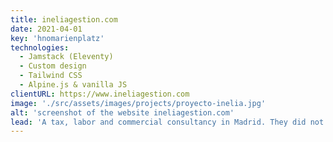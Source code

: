 ```yaml
---
title: ineliagestion.com
date: 2021-04-01
key: 'hnomarienplatz'
technologies:
  - Jamstack (Eleventy)
  - Custom design
  - Tailwind CSS
  - Alpine.js & vanilla JS
clientURL: https://www.ineliagestion.com
image: './src/assets/images/projects/proyecto-inelia.jpg'
alt: 'screenshot of the website ineliagestion.com'
lead: 'A tax, labor and commercial consultancy in Madrid. They did not have a website before. They wanted to be represented as an experienced and professional agency but far from the traditional serious tone. '
---
```

